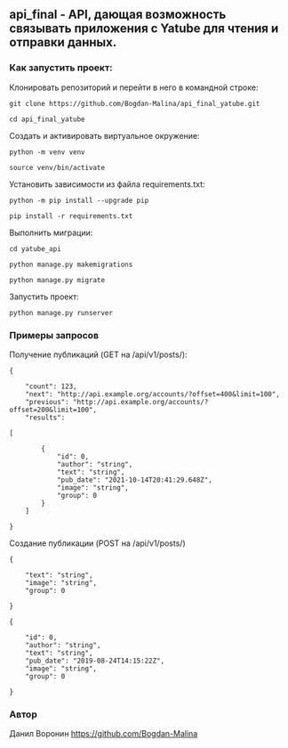 ## api_final - API, дающая возможность связывать приложения с Yatube для чтения и отправки данных.  


### Как запустить проект:

Клонировать репозиторий и перейти в него в командной строке:

```
git clone https://github.com/Bogdan-Malina/api_final_yatube.git
```

```
cd api_final_yatube
```

Cоздать и активировать виртуальное окружение:

```
python -m venv venv
```

```
source venv/bin/activate
```

Установить зависимости из файла requirements.txt:

```
python -m pip install --upgrade pip
```

```
pip install -r requirements.txt
```

Выполнить миграции:
```
cd yatube_api
```
```
python manage.py makemigrations
```
```
python manage.py migrate
```

Запустить проект:
```
python manage.py runserver
```
### Примеры запросов

Получение публикаций (GET на /api/v1/posts/):

```
{

    "count": 123,
    "next": "http://api.example.org/accounts/?offset=400&limit=100",
    "previous": "http://api.example.org/accounts/?offset=200&limit=100",
    "results": 

[

        {
            "id": 0,
            "author": "string",
            "text": "string",
            "pub_date": "2021-10-14T20:41:29.648Z",
            "image": "string",
            "group": 0
        }
    ]

}
```
Создание публикации (POST на /api/v1/posts/)
```
{

    "text": "string",
    "image": "string",
    "group": 0

}
```
```
{

    "id": 0,
    "author": "string",
    "text": "string",
    "pub_date": "2019-08-24T14:15:22Z",
    "image": "string",
    "group": 0

}
```

### Автор
Данил Воронин https://github.com/Bogdan-Malina
